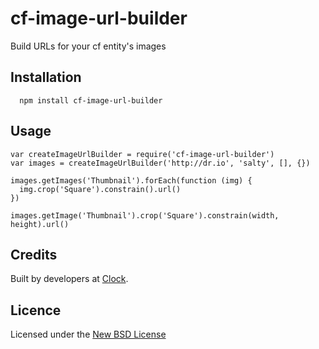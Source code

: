 # cf-image-url-builder

Build URLs for your cf entity's images

## Installation

      npm install cf-image-url-builder

## Usage

```
var createImageUrlBuilder = require('cf-image-url-builder')
var images = createImageUrlBuilder('http://dr.io', 'salty', [], {})

images.getImages('Thumbnail').forEach(function (img) {
  img.crop('Square').constrain().url()
})

images.getImage('Thumbnail').crop('Square').constrain(width, height).url()
```

## Credits
Built by developers at [Clock](http://clock.co.uk).

## Licence
Licensed under the [New BSD License](http://opensource.org/licenses/bsd-license.php)
